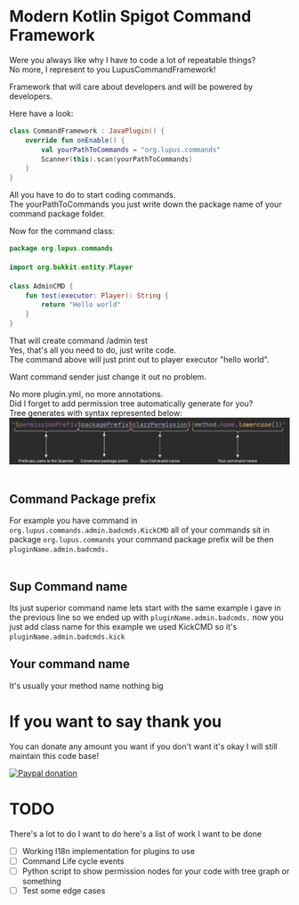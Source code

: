 # Modern Kotlin Spigot Command Framework  
Were you always like why I have to code a lot of repeatable things?  
No more, I represent to you LupusCommandFramework!  

Framework that will care about developers and will be powered by developers.  

Here have a look:  
```kotlin
class CommandFramework : JavaPlugin() {
	override fun onEnable() {
        val yourPathToCommands = "org.lupus.commands"
		Scanner(this).scan(yourPathToCommands)
	}
}
```
All you have to do to start coding commands.  
The yourPathToCommands you just write down the package name of your command package folder.  

Now for the command class:  
```kotlin
package org.lupus.commands

import org.bukkit.entity.Player

class AdminCMD {
    fun test(executor: Player): String {
        return "Hello world"
    }
}
```
That will create command /admin test  
Yes, that's all you need to do, just write code.  
The command above will just print out to player executor "hello world".  

Want command sender just change it out no problem.  

No more plugin.yml, no more annotations.  
Did I forget to add permission tree automatically generate for you?  
Tree generates with syntax represented below:  
<img src='./images/PermExpl.png' width="512"/>  <br/><br/>

## Command Package prefix
For example you have command in `org.lupus.commands.admin.badcmds.KickCMD` all of your commands sit in package `org.lupus.commands` your command package prefix will be then `pluginName.admin.badcmds.`<br/><br/>

## Sup Command name <br/>
Its just superior command name lets start with the same example i gave in the previous line so we ended up with `pluginName.admin.badcmds.` now you just add class name for this example we used KickCMD so it's `pluginName.admin.badcmds.kick`
## Your command name
It's usually your method name nothing big

# If you want to say thank you
You can donate any amount you want if you don't want it's okay I will still maintain this code base!

[![Paypal donation](https://www.paypalobjects.com/en_US/i/btn/btn_donate_LG.gif)](https://www.paypal.com/donate?hosted_button_id=BX6X8ZSQ93UWL)


# TODO
There's a lot to do I want to do here's a list of work I want to be done <br/>
- [ ] Working I18n implementation for plugins to use
- [ ] Command Life cycle events
- [ ] Python script to show permission nodes for your code with tree graph or something
- [ ] Test some edge cases